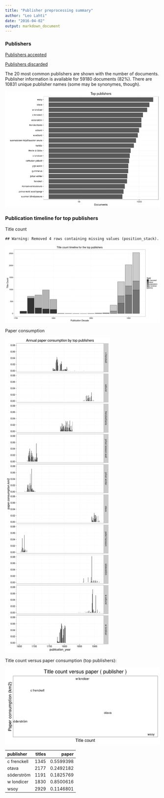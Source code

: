 ```yaml
---
title: "Publisher preprocessing summary"
author: "Leo Lahti"
date: "2016-04-02"
output: markdown_document
---
```



### Publishers

[Publishers accepted](output.tables/publisher_accepted.csv)

[Publishers discarded](output.tables/publisher_discarded.csv)



The 20 most common publishers are shown with the number of documents. Publisher information is available for 59180 documents (82%). There are 10831 unique publisher names (some may be synonymes, though).


![plot of chunk summarypublisher2](figure/summarypublisher2-1.png)

### Publication timeline for top publishers

Title count


```
## Warning: Removed 4 rows containing missing values (position_stack).
```

![plot of chunk summaryTop10pubtimeline](figure/summaryTop10pubtimeline-1.png)

Paper consumption

![plot of chunk summaryTop10publisherstimelinepaper](figure/summaryTop10publisherstimelinepaper-1.png)



Title count versus paper consumption (top publishers):

![plot of chunk publishertitlespapers](figure/publishertitlespapers-1.png)

|publisher   | titles|     paper|
|:-----------|------:|---------:|
|c frenckell |   1345| 0.5599398|
|otava       |   2177| 0.2492182|
|söderström  |   1191| 0.1825769|
|w londicer  |   1830| 0.8500616|
|wsoy        |   2929| 0.1146801|
